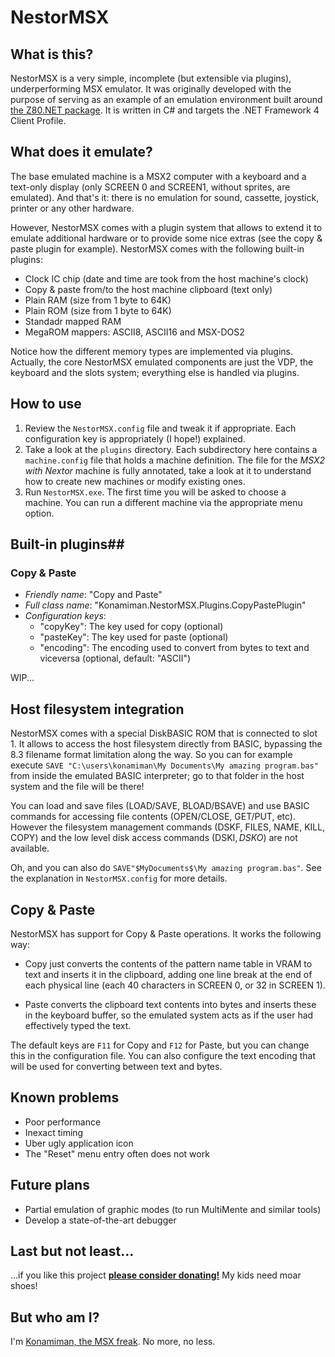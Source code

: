 # NestorMSX #


## What is this? ##

NestorMSX is a very simple, incomplete (but extensible via plugins), underperforming MSX emulator. It was originally developed with the purpose of serving as an example of an emulation environment built around [the Z80.NET package](https://bitbucket.org/konamiman/z80dotnet). It is written in C# and targets the .NET Framework 4 Client Profile.


## What does it emulate? ##

The base emulated machine is a MSX2 computer with a keyboard and a text-only display (only SCREEN 0 and SCREEN1, without sprites, are emulated). And that's it: there is no emulation for sound, cassette, joystick, printer or any other hardware.

However, NestorMSX comes with a plugin system that allows to extend it to emulate additional hardware or to provide some nice extras (see the copy & paste plugin for example). NestorMSX comes with the following built-in plugins:

- Clock IC chip (date and time are took from the host machine's clock)
- Copy & paste from/to the host machine clipboard (text only)
- Plain RAM (size from 1 byte to 64K)
- Plain ROM (size from 1 byte to 64K)
- Standadr mapped RAM
- MegaROM mappers: ASCII8, ASCII16 and MSX-DOS2

Notice how the different memory types are implemented via plugins. Actually, the core NestorMSX emulated components are just the VDP, the keyboard and the slots system; everything else is handled via plugins.


## How to use ##

1. Review the `NestorMSX.config` file and tweak it if appropriate. Each configuration key is appropriately (I hope!) explained.
2. Take a look at the `plugins` directory. Each subdirectory here contains a `machine.config` file that holds a machine definition. The file for the _MSX2 with Nextor_ machine is fully annotated, take a look at it to understand how to create new machines or modify existing ones.
3. Run `NestorMSX.exe`. The first time you will be asked to choose a machine. You can run a different machine via the appropriate menu option.


## Built-in plugins##

### Copy & Paste ###

* _Friendly name_: "Copy and Paste"
* _Full class name_: "Konamiman.NestorMSX.Plugins.CopyPastePlugin"
* _Configuration keys_:
   * "copyKey": The key used for copy (optional)
   * "pasteKey": The key used for paste (optional)
   * "encoding": The encoding used to convert from bytes to text and viceversa (optional, default: "ASCII")

WIP...


## Host filesystem integration ##

NestorMSX comes with a special DiskBASIC ROM that is connected to slot 1. It allows to access the host filesystem directly from BASIC, bypassing the 8.3 filename format limitation along the way. So you can for example execute `SAVE "C:\users\konamiman\My Documents\My amazing program.bas"` from inside the emulated BASIC interpreter; go to that folder in the host system and the file will be there!

You can load and save files (LOAD/SAVE, BLOAD/BSAVE) and use BASIC commands for accessing file contents (OPEN/CLOSE, GET/PUT, etc). However the filesystem management commands (DSKF, FILES, NAME, KILL, COPY) and the low level disk access commands (DSKI$, DSKO$) are not available.

Oh, and you can also do `SAVE"$MyDocuments$\My amazing program.bas"`. See the explanation in `NestorMSX.config` for more details.


## Copy & Paste ##

NestorMSX has support for Copy & Paste operations. It works the following way:

- Copy just converts the contents of the pattern name table in VRAM to text and inserts it in the clipboard, adding one line break at the end of each physical line (each 40 characters in SCREEN 0, or 32 in SCREEN 1).

- Paste converts the clipboard text contents into bytes and inserts these in the keyboard buffer, so the emulated system acts as if the user had effectively typed the text.

The default keys are `F11` for Copy and `F12` for Paste, but you can change this in the configuration file. You can also configure the text encoding that will be used for converting between text and bytes.


## Known problems ##

- Poor performance
- Inexact timing
- Uber ugly application icon
- The "Reset" menu entry often does not work


## Future plans ##

- Partial emulation of graphic modes (to run MultiMente and similar tools)
- Develop a state-of-the-art debugger


## Last but not least...

...if you like this project **[please consider donating!](http://www.konamiman.com#donate)** My kids need moar shoes!

## But who am I? ##

I'm [Konamiman, the MSX freak](http://www.konamiman.com). No more, no less.